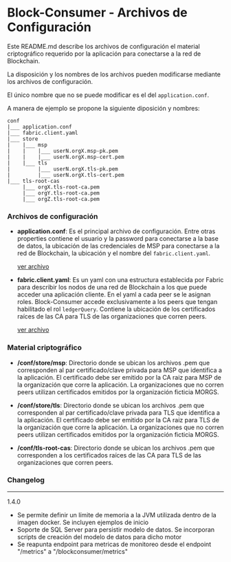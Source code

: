 # Block-Consumer - Archivos de Configuración

Este README.md describe los archivos de configuración el material criptográfico requerido por la aplicación para conectarse a la red de Blockchain.

La disposición y los nombres de los archivos pueden modificarse mediante los archivos de configuración.

El único nombre que no se puede modificar es el del `application.conf`.

A manera de ejemplo se propone la siguiente diposición y nombres:

```
conf
|___ application.conf
|___ fabric.client.yaml
|___ store
|    |___ msp
|    |    |___ userN.orgX.msp-pk.pem
|    |    |___ userN.orgX.msp-cert.pem
|    |___ tls
|         |___ userN.orgX.tls-pk.pem
|         |___ userN.orgX.tls-cert.pem
|___ tls-root-cas
     |___ orgX.tls-root-ca.pem
     |___ orgY.tls-root-ca.pem
     |___ orgZ.tls-root-ca.pem
```

### Archivos de configuración

- **application.conf**: Es el principal archivo de configuración. Entre otras properties contiene el usuario y la password para conectarse a la base de datos, la ubicación de las credenciales de MSP para conectarse a la red de Blockchain, la ubicación y el nombre del `fabric.client.yaml`. 

    [ver archivo](application.conf)

- **fabric.client.yaml**: Es un yaml con una estructura establecida por Fabric para describir los nodos de una red de Blockchain a los que puede acceder una aplicación cliente. En el yaml a cada peer se le asignan roles. Block-Consumer accede exclusivamente a los peers que tengan habilitado el rol `ledgerQuery`. Contiene la ubicación de los certificados raíces de las CA para TLS de las organizaciones que corren peers.

    [ver archivo](fabric.client.yaml)    

### Material criptográfico

- **/conf/store/msp**: Directorio donde se ubican los archivos .pem que corresponden al par certificado/clave privada para MSP que identifica a la aplicación. El certificado debe ser emitido por la CA raiz para MSP de la organización que corre la aplicación. La organizaciones que no corren peers utilizan certificados emitidos por la organización ficticia MORGS.

- **/conf/store/tls**: Directorio donde se ubican los archivos .pem que corresponden al par certificado/clave privada para TLS que identifica a la aplicación. El certificado debe ser emitido por la CA raiz para TLS de la organización que corre la aplicación. La organizaciones que no corren peers utilizan certificados emitidos por la organización ficticia MORGS.

- **/conf/tls-root-cas**: Directorio donde se ubican los archivos .pem que corresponden a los certificados raíces de las CA para TLS de las organizaciones que corren peers.


### Changelog
---


1.4.0
* Se permite definir un límite de memoria a la JVM utilizada dentro de la imagen docker. Se incluyen ejemplos de inicio
* Soporte de SQL Server para persistir modelo de datos. Se incorporan scripts de creación del modelo de datos para dicho motor
* Se reapunta endpoint para metricas de monitoreo desde el endpoint "/metrics" a "/blockconsumer/metrics"
